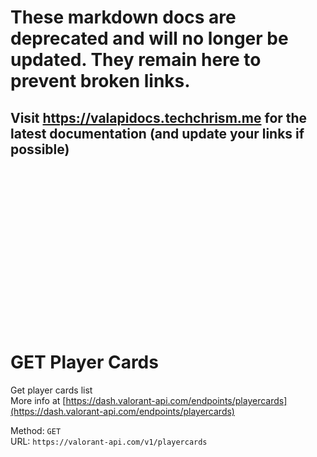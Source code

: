 <!--

This file is automatically generated!
Do not edit it directly!
See https://github.com/techchrism/valorant-api-docs/blob/trunk/contributing.md for more information.

-->

# These markdown docs are deprecated and will no longer be updated. They remain here to prevent broken links.
## Visit <https://valapidocs.techchrism.me> for the latest documentation (and update your links if possible)
<br><br><br><br><br><br><br><br><br><br><br><br><br><br><br>
# GET Player Cards

Get player cards list  
More info at [https://dash.valorant-api.com/endpoints/playercards](https://dash.valorant-api.com/endpoints/playercards)  


Method: `GET`  
URL: `https://valorant-api.com/v1/playercards`  

